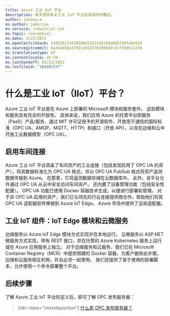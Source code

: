 ```yaml
---
title: Azure 工业 IoT 平台
description: 本文提供有关工业 IoT 平台及其组件的概述。
author: jehona-m
ms.author: jemorina
ms.service: industrial-iot
ms.topic: conceptual
ms.date: 3/22/2021
ms.openlocfilehash: 24932b17c630190cb3121d5310a865758fa6a920
ms.sourcegitcommit: ba3a4d58a17021a922f763095ddc3cf768b11336
ms.translationtype: HT
ms.contentlocale: zh-CN
ms.lasthandoff: 03/23/2021
ms.locfileid: "104801547"
---
```

# <a name="what-is-the-industrial-iot-iiot-platform"></a>什么是工业 IoT（IIoT）平台？

Azure 工业 IoT 平台是在 Azure 上部署的 Microsoft 模块和服务套件。 这些模块和服务具有完全的开放性。 具体来说，我们应用 Azure 的托管平台即服务（PaaS）产品/服务、通过 MIT 许可证授予的开源软件、开放用于通信的国际标准（OPC UA、AMQP、MQTT、HTTP）和接口（开放 API），以及在边缘和云中开放工业数据模型（OPC UA）。

## <a name="enabling-shopfloor-connectivity"></a>启用车间连接 

Azure 工业 IoT 平台涵盖了车间资产的工业连接（包括发现启用了 OPC UA 的资产），将其数据标准化为 OPC UA 格式，并以 OPC UA PubSub 格式将资产遥测数据传输到 Azure。 在那里，它将遥测数据存储在云数据库中。 此外，该平台允许通过 OPC UA 从云中安全访问车间资产。 还内置了设备管理功能（包括安全性配置）。 OPC UA 功能已使用 Docker 容器技术生成，以便进行部署和管理。 对于非 OPC UA 启用的资产，我们已与领先的行业连接提供商合作，帮助他们将其 OPC UA 适配器软件移植到 Azure IoT Edge。 Azure 市场中提供了这些适配器。

## <a name="industrial-iot-components-iot-edge-modules-and-cloud-microservices"></a>工业 IoT 组件：IoT Edge 模块和云微服务

边缘服务以 Azure IoT Edge 模块方式实现并在本地运行。 云微服务以 ASP.NET 微服务方式实现，带有 REST 接口，并在托管的 Azure Kubernetes 服务上运行或在 Azure 应用服务上独立。 对于边缘服务和云服务，我们已在 Microsoft Container Registry（MCR）中提供预建的 Docker 容器，为客户删除此步骤。 边缘和云服务相互利用，并且必须一起使用。 我们还提供了易于使用的部署脚本，允许使用一个命令部署整个平台。

## <a name="next-steps"></a>后续步骤

了解 Azure 工业 IoT 平台的定义后，即可了解 OPC 发布服务器：

> [!div class="nextstepaction"]
> [什么是 OPC 发布服务器？](overview-what-is-opc-publisher.md)